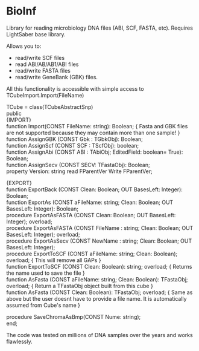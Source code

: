 # BioInf

Library for reading microbiology DNA files (ABI, SCF, FASTA, etc).
Requires LightSaber base library.


Allows you to:  
 * read/write SCF files  
 * read ABI/AB/AB1/AB! files  
 * read/write FASTA files  
 * read/write GeneBank (GBK) files.  
  
 All this functionality is accessible with simple access to TCubeImport.Import(FileName)  
  
  TCube = class(TCubeAbstractSnp)    
  public   
   {IMPORT}   
   function  Import(CONST FileName: string): Boolean;                                                         { Fasta and GBK files are not supported because they may contain more than one sample! }  
   function  AssignGBK     (CONST Gbk : TGbkObj): Boolean;  
   function  AssignScf     (CONST SCF : TScfObj): boolean;  
   function  AssignAbi     (CONST ABI : TAbiObj; EditedField: boolean= True): Boolean;                      
   function  AssignSecv    (CONST SECV: TFastaObj): Boolean;  
   property  Version: string  read FParentVer  Write FParentVer;                                            
  
   {EXPORT}  
   function  ExportBack    (CONST Clean: Boolean; OUT BasesLeft: Integer): Boolean;                            
   function  ExportAs      (CONST aFileName: string; Clean: Boolean; OUT BasesLeft: Integer): Boolean;         
   procedure ExportAsFASTA (CONST                    Clean: Boolean; OUT BasesLeft: Integer); overload;        
   procedure ExportAsFASTA (CONST FileName : string; Clean: Boolean; OUT BasesLeft: Integer); overload;   
   procedure ExportAsSecv  (CONST NewName  : string; Clean: Boolean; OUT BasesLeft: Integer);  
   procedure ExportToSCF   (CONST aFileName: string; Clean: Boolean);            overload;                    { This will remove all GAPs }  
   function  ExportToSCF   (CONST                    Clean: Boolean): string;    overload;                    { Returns the name used to save the file }  
   function  AsFasta       (CONST aFileName: string; Clean: Boolean): TFastaObj; overload;                    { Return a TFastaObj object built from this cube }  
   function  AsFasta       (CONST                    Clean: Boolean): TFastaObj; overload;                    { Same as above but the user doesnt have to provide a file name. It is automatically assumed from Cube's name }  
  
   procedure SaveChromaAsBmp(CONST Nume: string);  
 end; 

 The code was tested on millions of DNA samples over the years and works flawlessly. 
